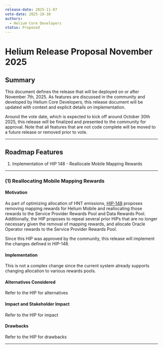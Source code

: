 ```yaml
---
release-date: 2025-11-07
vote-date: 2025-10-30
authors:
  - Helium Core Developers
status: Proposed
---
```


# Helium Release Proposal November 2025

## Summary

This document defines the release that will be deployed on or after November 7th, 2025. As features are discussed in the community and developed by Helium Core Developers, this release document will be updated with context and explicit details on implementation.

Around the vote date, which is expected to kick off around October 30th 2025, this release will be finalized and presented to the community for approval. Note that all features that are not code complete will be moved to a future release or removed prior to vote.

---

## Roadmap Features

1. Implementation of HIP 148 - Reallocate Mobile Mapping Rewards

---

### (1) Reallocating Mobile Mapping Rewards

#### Motivation

As part of optimizing allocation of HNT emissions, [HIP-148](https://github.com/helium/HIP/blob/main/0148-reallocate-mobile-mapping-rewards.md) proposes removing mapping rewards for Helium Mobile and reallocating those rewards to the Service Provider Rewards Pool and Data Rewards Pool. Additionally, the HIP proposes to repeal several prior HIPs that are no longer necessary given the removal of mapping rewards, and allocate Oracle Operator rewards to the Service Provider Rewards Pool.

Since this HIP was approved by the community, this release will implement the changes defined in HIP-148.

#### Implementation

This is not a complex change since the current system already supports changing allocation to various rewards pools.

#### Alternatives Considered

Refer to the HIP for alternatives

#### Impact and Stakeholder Impact

Refer to the HIP for impact

#### Drawbacks

Refer to the HIP for drawbacks

---
